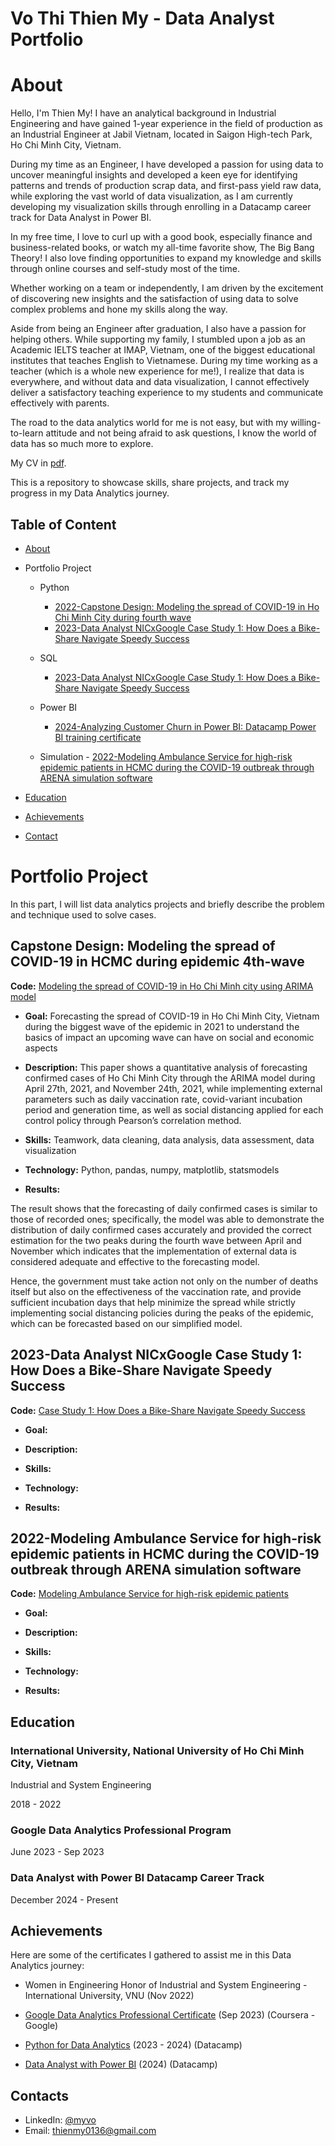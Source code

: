 # Vo Thi Thien My - Data Analyst Portfolio
# About
Hello, I'm Thien My! 
I have an analytical background in Industrial Engineering and have gained 1-year experience in the field of production as an Industrial Engineer at Jabil Vietnam, located in Saigon High-tech Park, Ho Chi Minh City, Vietnam.

During my time as an Engineer, I have developed a passion for using data to uncover meaningful insights and developed a keen eye for identifying patterns and trends of production scrap data, and first-pass yield raw data, while exploring the vast world of data visualization, as I am currently developing my visualization skills through enrolling in a Datacamp career track for Data Analyst in Power BI. 

In my free time, I love to curl up with a good book, especially finance and business-related books, or watch my all-time favorite show, The Big Bang Theory! I also love finding opportunities to expand my knowledge and skills through online courses and self-study most of the time. 

Whether working on a team or independently, I am driven by the excitement of discovering new insights and the satisfaction of using data to solve complex problems and hone my skills along the way. 

Aside from being an Engineer after graduation, I also have a passion for helping others. While supporting my family, I stumbled upon a job as an Academic IELTS teacher at IMAP, Vietnam, one of the biggest educational institutes that teaches English to Vietnamese. 
During my time working as a teacher (which is a whole new experience for me!), I realize that data is everywhere, and without data and data visualization, I cannot effectively deliver a satisfactory teaching experience to my students and communicate effectively with parents.

The road to the data analytics world for me is not easy, but with my willing-to-learn attitude and not being afraid to ask questions, I know the world of data has so much more to explore. 

My CV in [pdf](https://github.com/thienmy0136/Vo-Thi-Thien-My/blob/753a6355b8c457e64118bd5dea03a062c6d1b0c0/VoThiThienMy_CV.pdf).

This is a repository to showcase skills, share projects, and track my progress in my Data Analytics journey. 

## Table of Content
- [About](https://github.com/thienmy0136/Vo-Thi-Thien-My/blob/753a6355b8c457e64118bd5dea03a062c6d1b0c0/README.md)
- Portfolio Project
    - Python
      - [2022-Capstone Design: Modeling the spread of COVID-19 in Ho Chi Minh City during fourth wave]()
      - [2023-Data Analyst NICxGoogle Case Study 1: How Does a Bike-Share Navigate Speedy Success](https://github.com/thienmy0136/Vo-Thi-Thien-My/blob/bc2701dc2c46b858b5d114c6c0b5df0c9e4bce7c/CAPSTONE%20DESIGN%20CASE%20STUDY%201_Cyclistic%20Data.pdf)
 
    - SQL
      - [2023-Data Analyst NICxGoogle Case Study 1: How Does a Bike-Share Navigate Speedy Success](https://github.com/thienmy0136/Vo-Thi-Thien-My/blob/2648423b157d4e0cc101a9d3306e10ecfd2fe8cf/Case-study1_Cyclistic%20Data_Google-cert.sql)
 
    - Power BI
      - [2024-Analyzing Customer Churn in Power BI: Datacamp Power BI training certificate]()


    - Simulation
          -  [2022-Modeling Ambulance Service for high-risk epidemic patients in HCMC during the COVID-19 outbreak through ARENA simulation software](https://github.com/thienmy0136/Vo-Thi-Thien-My/blob/bc2701dc2c46b858b5d114c6c0b5df0c9e4bce7c/ICLIE2022_paper_Modelling%20Ambulance%20Service%20for%20COVID-19.pdf)


- [Education]()  
- [Achievements]()
- [Contact]()

# Portfolio Project
In this part, I will list data analytics projects and briefly describe the problem and technique used to solve cases. 

## Capstone Design: Modeling the spread of COVID-19 in HCMC during epidemic 4th-wave
**Code:** [Modeling the spread of COVID-19 in Ho Chi Minh city using ARIMA model](https://github.com/thienmy0136/Vo-Thi-Thien-My/blob/8966e09f010ab95eae4ff40ef2d11909a67affb3/COVID-19_forecasting-model_Capstone-design.pdf)

- **Goal:** Forecasting the spread of COVID-19 in Ho Chi Minh City, Vietnam during the biggest wave of the epidemic in 2021 to understand the basics of impact an upcoming wave can have on social and economic aspects

- **Description:** This paper shows a quantitative analysis of forecasting confirmed cases of Ho Chi Minh City through the ARIMA model during April 27th, 2021, and November 24th, 2021, while implementing external parameters such as daily vaccination rate, covid-variant incubation period and generation time, as well as social distancing applied for each control policy through Pearson’s correlation method.

- **Skills:** Teamwork, data cleaning, data analysis, data assessment, data visualization

- **Technology:** Python, pandas, numpy, matplotlib, statsmodels

- **Results:** 

The result shows that the forecasting of daily confirmed cases is similar to those of recorded ones; specifically, the model was able to demonstrate the distribution of daily confirmed cases accurately and provided the correct estimation for the two peaks during the fourth wave between April and November which indicates that the implementation of external data is considered adequate and effective to the forecasting model. 

Hence, the government must take action not only on the number of deaths itself but also on the effectiveness of the vaccination rate, and provide sufficient incubation days that help minimize the spread while strictly implementing social distancing policies during the peaks of the epidemic, which can be forecasted based on our simplified model. 


## 2023-Data Analyst NICxGoogle Case Study 1: How Does a Bike-Share Navigate Speedy Success
**Code:** [Case Study 1: How Does a Bike-Share Navigate Speedy Success]()

- **Goal:** 

- **Description:** 

- **Skills:** 

- **Technology:**
  
- **Results:** 


## 2022-Modeling Ambulance Service for high-risk epidemic patients in HCMC during the COVID-19 outbreak through ARENA simulation software
**Code:** [Modeling Ambulance Service for high-risk epidemic patients]()

- **Goal:** 

- **Description:** 

- **Skills:** 

- **Technology:**
  
- **Results:** 



















## Education

### International University, National University of Ho Chi Minh City, Vietnam
Industrial and System Engineering

2018 - 2022

### Google Data Analytics Professional Program

June 2023 - Sep 2023

### Data Analyst with Power BI Datacamp Career Track

December 2024 - Present

## Achievements
Here are some of the certificates I gathered to assist me in this Data Analytics journey:
- Women in Engineering Honor of Industrial and System Engineering - International University, VNU (Nov 2022)

- [Google Data Analytics Professional Certificate](https://github.com/thienmy0136/Vo-Thi-Thien-My/blob/8d940ce37a1ed8661e06f8e7484cb044fea7aa4a/Coursera_Data%20Analysis_Certificate.pdf) (Sep 2023) (Coursera - Google)
  
- [Python for Data Analytics]() (2023 - 2024) (Datacamp)

- [Data Analyst with Power BI]() (2024) (Datacamp)

## Contacts
- LinkedIn: [@myvo](www.linkedin.com/in/vo-thi-thien-my)
- Email: thienmy0136@gmail.com














